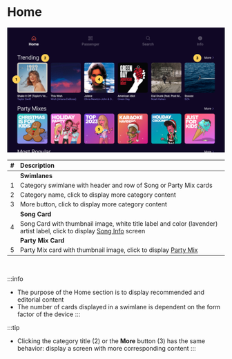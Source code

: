 # Home

![Home](./img/home.png)

|   # | Description                                                                                                            |
| --: | :--------------------------------------------------------------------------------------------------------------------- |
|     | **Swimlanes**                                                                                                          |
|   1 | Category swimlane with header and row of Song or Party Mix cards                                                       |
|   2 | Category name, click to display more category content                                                                  |
|   3 | More button, click to display more category content                                                                  |
|     | **Song Card**                                                                                                          |
|   4 | Song Card with thumbnail image, white title label and color (lavender) artist label, click to display [Song Info](./Song%20Info.md) screen |
|     | **Party Mix Card**                                                                                                     |
|   5 | Party Mix card with thumbnail image, click to display [Party Mix](./Party%20Mix.md) |

<p>&nbsp;</p>

:::info
- The purpose of the Home section is to display recommended and editorial content
- The number of cards displayed in a swimlane is dependent on the form factor of the device
:::

<!-- Favorites and History swimlanes (appear on Home when populated) -->

:::tip
- Clicking the category title (2) or the **More** button (3) has the same behavior: display a screen with more corresponding content
:::